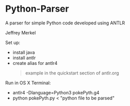 # Python-Parser
A parser for simple Python code developed using ANTLR

Jeffrey Merkel

Set up:
- install java
- install antlr
- create alias for antlr4
    > example in the quickstart section of antlr.org

Run in OS X Terminal:
- antlr4 -Dlanguage=Python3 pokePyth.g4 
- python pokePyth.py < "python file to be parsed"
